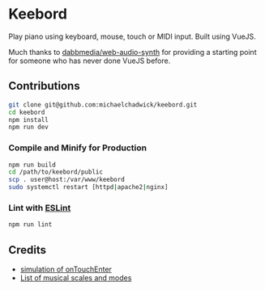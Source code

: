 # Keebord

Play piano using keyboard, mouse, touch or MIDI input. Built using VueJS.

Much thanks to [dabbmedia/web-audio-synth](https://github.com/dabbmedia/web-audio-synth?ref=vuejsexamples.com) for providing a starting point for someone who has never done VueJS before.

## Contributions

```sh
git clone git@github.com:michaelchadwick/keebord.git
cd keebord
npm install
npm run dev
```

### Compile and Minify for Production

```sh
npm run build
cd /path/to/keebord/public
scp . user@host:/var/www/keebord
sudo systemctl restart [httpd|apache2|nginx]
```

### Lint with [ESLint](https://eslint.org/)

```sh
npm run lint
```

## Credits

* [simulation of onTouchEnter](https://gist.github.com/zerobytes/677410f1e6ed33d133aa016422a8c706)
* [List of musical scales and modes](https://en.wikipedia.org/wiki/List_of_musical_scales_and_modes)
